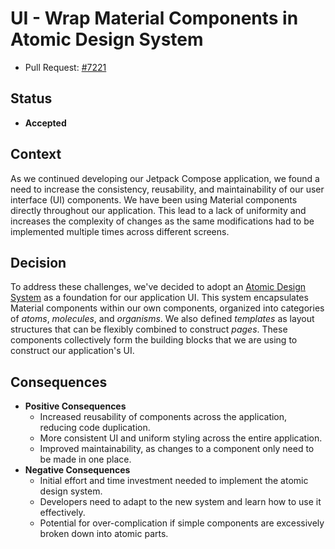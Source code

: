 # UI - Wrap Material Components in Atomic Design System

- Pull Request: [#7221](https://github.com/thunderbird/thunderbird-android/pull/7221)

## Status

- **Accepted**

## Context

As we continued developing our Jetpack Compose application, we found a need to increase the consistency, reusability,
and maintainability of our user interface (UI) components. We have been using Material components directly throughout our
application. This lead to a lack of uniformity and increases the complexity of changes as the same modifications had to
be implemented multiple times across different screens.

## Decision

To address these challenges, we've decided to adopt an
[Atomic Design System](../design-system.md) as a foundation for our application UI.
This system encapsulates Material components within our own components,
organized into categories of _atoms_, _molecules_, and _organisms_. We also defined _templates_ as layout structures
that can be flexibly combined to construct _pages_. These components collectively form the building blocks that we are
using to construct our application's UI.

## Consequences

- **Positive Consequences**
  - Increased reusability of components across the application, reducing code duplication.
  - More consistent UI and uniform styling across the entire application.
  - Improved maintainability, as changes to a component only need to be made in one place.
- **Negative Consequences**
  - Initial effort and time investment needed to implement the atomic design system.
  - Developers need to adapt to the new system and learn how to use it effectively.
  - Potential for over-complication if simple components are excessively broken down into atomic parts.

